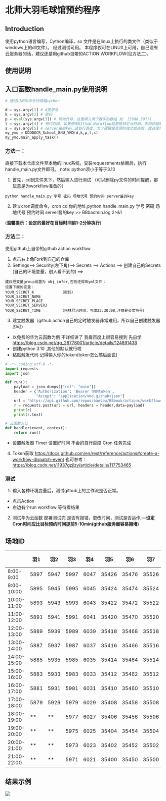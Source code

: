 # 北师大羽毛球馆预约程序

## Introduction
使用python语言编写，Cython编译，so 文件是在linux上执行的类文件（类似于windows上的dll文件）。 经过测试可用。
本程序仅可在LINUX上可用，自己没有云服务器的话，建议还是用github自带的ACTION WORKFLOW(见方法二)。

## 使用说明
## 入口函数handle_main.py使用说明
```python
# 通过LINUX命令行调用python

d = sys.argv[1] # d是学号
k = sys.argv[2] # 密码
p = eval(sys.argv[3]) # 场地代号，这里填入两个数字的数组 如  [5988,5977]
t = sys.argv[4] # 预约时间。如果使用GIthub Workflow就是格林尼治时间，否则你就输入当地时间即可（建议注释掉时间的提示 两个print()）。比如学校7:30:00开始预约，那我们这里需要填为23:30:00
s = sys.argv[5] # server酱的key,请自行百度，为了提醒是否预约成功或失败，推送至你的微信。
my_ymq = DDDDOCR_School_BNU_YMQ(d,k,p,t,s)
my_ymq.main_apply_task()
```

### 方法一：
直接下载本仓库文件至本地的linux系统，安装requestments依赖后，执行handle_main.py文件即可。 
note: python须小于等于3.10
1. 首先，cd到文件夹下，然后输入进行测试 （可以删除py文件的时间提醒，那玩意是为workflow准备的）
```
python handle_main.py 学号 密码 场地代号 预约时间 server酱的key
```
2. 建立cron调度命令，cron cd 你的地址;python handle_main.py 学号 密码 场地代号 预约时间 server酱的key >> BBbadmin.log 2>&1

(__温馨提示：设定的最好在目标时间前1-2分钟执行__)

### 方法二：
使用github上自带的github action workflow
1. 点击右上角Fork到自己的仓库
2. Settings==> Security(左下角)==> Secrets ==> Actions ==> 创建自己的Secrets (自己的环境变量，别人看不到的) ==> 
```
建议把变量group设置为 obj_infor,否则还得改yml文件；
设置下面的变量：
YOUR_SECRET_K            （密码）
YOUR_SECRET_NAME         
YOUR_SECRET_PLACE
YOUR_SECRET_SERVERJ
YOUR_SECRET_TIME         （格林尼治时间，写成23:30:00,注意是英文符号）
```
3. 建立触发器（github action自己的定时触发器非常难用，所以自己创建触发器即可）
* 以免费的华为云函数为例 不详细讲了 我看百度上很容易搜到 先自学 https://blog.csdn.net/qq_28778001/article/details/124891438
* 创建python 3.10 ,其他的默认就行啦
* 粘贴触发代码 记得输入你的token(token怎么搞后面说)
```python
# -*- coding:utf-8 -*-
import requests
import json

def run():
    payload = json.dumps({"ref": "main"})
    header = {'Authorization': 'Bearer 你的token',
              "Accept": "application/vnd.github+json"}
    url = 'https://api.github.com/repos/baelow/BBbook/actions/workflows/41743763/dispatches'
    r = requests.post(url = url, headers = header,data=payload)
    print(r)
    print(r.text)

# 云函数入口
def handler(event, context):
    return run()
```
* 设置触发器 Timer 设置好时间 不会的自行百度 Cron 任务完成
4. Token获取
https://docs.github.com/en/rest/reference/actions#create-a-workflow-dispatch-event
也可参考： https://blog.csdn.net/l1937gzjlzy/article/details/117753465

### 测试
1. 输入各种环境变量后，测试github上的工作流是否正常。
* 点击Action 
* 右边有个run workflow 等待看结果
2. 测试华为云函数
部署测试完 是否有报错，更改时间，测试是否运作,—__设定Cron时间应比目标预约时间提前5-10min(github服务器容易拥堵)__

## 场地ID

|             | 羽1 | 羽2 | 羽3 | 羽4 | 羽5  | 羽6  | 羽7  | 羽8  | 小综合1 | 小综合2 | 小综合3 | 小综合4 | 二层东 | 二层西 |
| ----------- | ---- | ---- | ---- | ---- | ----- | ----- | ----- | ----- | ------- | ------- | ------- | ------- | ------ | ------ |
| 8:00-9:00   | 5897 | 5947 | 5997 | 6047 | 35426 | 35476 | 35526 | 35576 | 50419   | 50469   | 50519   | 50569   | 737994 | 738045 |
| 9:00-10:00  | 5895 | 5945 | 5995 | 6045 | 35424 | 35474 | 35524 | 35574 | 50417   | 50467   | 50517   | 50567   | 737992 | 738043 |
| 10:00-11:00 | 5893 | 5943 | 5993 | 6043 | 35422 | 35472 | 35522 | 35572 | 50415   | 50465   | 50515   | 50565   | 737990 | 738041 |
| 11:00-12:00 | 5891 | 5941 | 5991 | 6041 | 35420 | 35470 | 35520 | 35570 | 50413   | 50463   | 50513   | 50563   | 737988 | 738039 |
| 12:00-13:00 | 5889 | 5939 | 5989 | 6039 | 35418 | 35468 | 35518 | 35568 | 50411   | 50461   | 50511   | 50561   | 737986 | 738037 |
| 13:00-14:00 | 5887 | 5937 | 5987 | 6037 | 35416 | 35466 | 35516 | 35566 | 50409   | 50459   | 50509   | 50559   | 737984 | 738035 |
| 14:00-15:00 | 5885 | 5935 | 5985 | 6035 | 35414 | 35464 | 35514 | 35564 | 50407   | 50457   | 50507   | 50557   | 737982 | 738033 |
| 15:00-16:00 | 5883 | 5933 | 5983 | 6033 | 35412 | 35462 | 35512 | 35562 | 50405   | 50455   | 50505   | 50555   | 737980 | 738031 |
| 16:00-17:00 | 5881 | 5931 | 5981 | 6031 | 35410 | 35460 | 35510 | 35560 | 50403   | 50453   | 50503   | 50553   | 737978 | 738029 |
| 17:00-18:00 | 5879 | 5929 | 5979 | 6029 | 35408 | 35458 | 35508 | 35558 | 50401   | 50451   | 50501   | 50551   | 737976 | 738027 |
| 18:00-19:00 | ** | ** | 5977 | 6027 | 35406 | 35456 | 35506 | 35556 | 50399   | 50449   | **   | **   | 737974 | 738025 |
| 19:00-20:00 | ** | ** | 5975 | 6025 | 35404 | 35454 | 35504 | 35554 | 50397   | 50447   | **   | **   | 737972 | 738023 |
| 20:00-21:00 | ** | ** | 5973 | 6023 | 35402 | 35452 | 35502 | 35552 | 50395   | 50445   | **   | **   | 737970 | 738021 |
| 21:00-22:00 | ** | ** | 5971 | 6021 | 35400 | 35450 | 35500 | 35550 | 50393   | 50443   | **   | **   | 737968 | 738019 |


## 结果示例
![](result_example.png)
